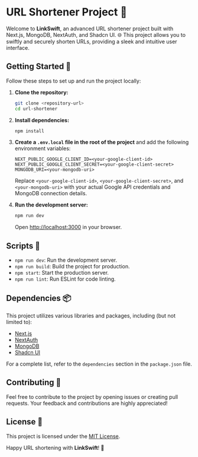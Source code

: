 # URL Shortener Project 🚀

Welcome to **LinkSwift**, an advanced URL shortener project built with Next.js, MongoDB, NextAuth, and Shadcn UI. 🌐 This project allows you to swiftly and securely shorten URLs, providing a sleek and intuitive user interface.

## Getting Started 🚀

Follow these steps to set up and run the project locally:

1. **Clone the repository:**

    ```bash
    git clone <repository-url>
    cd url-shortener
    ```

2. **Install dependencies:**

    ```bash
    npm install
    ```

3. **Create a `.env.local` file in the root of the project** and add the following environment variables:

    ```env
    NEXT_PUBLIC_GOOGLE_CLIENT_ID=<your-google-client-id>
    NEXT_PUBLIC_GOOGLE_CLIENT_SECRET=<your-google-client-secret>
    MONGODB_URI=<your-mongodb-uri>
    ```

    Replace `<your-google-client-id>`, `<your-google-client-secret>`, and `<your-mongodb-uri>` with your actual Google API credentials and MongoDB connection details.

4. **Run the development server:**

    ```bash
    npm run dev
    ```

    Open [http://localhost:3000](http://localhost:3000) in your browser.

## Scripts 📜

- `npm run dev`: Run the development server.
- `npm run build`: Build the project for production.
- `npm start`: Start the production server.
- `npm run lint`: Run ESLint for code linting.

## Dependencies 📦

This project utilizes various libraries and packages, including (but not limited to):

- [Next.js](https://nextjs.org/)
- [NextAuth](https://next-auth.js.org/)
- [MongoDB](https://www.mongodb.com/)
- [Shadcn UI](https://shadcn-ui.com/)

For a complete list, refer to the `dependencies` section in the `package.json` file.

## Contributing 🤝

Feel free to contribute to the project by opening issues or creating pull requests. Your feedback and contributions are highly appreciated!

## License 📄

This project is licensed under the [MIT License](LICENSE).

Happy URL shortening with **LinkSwift**! 🚀
